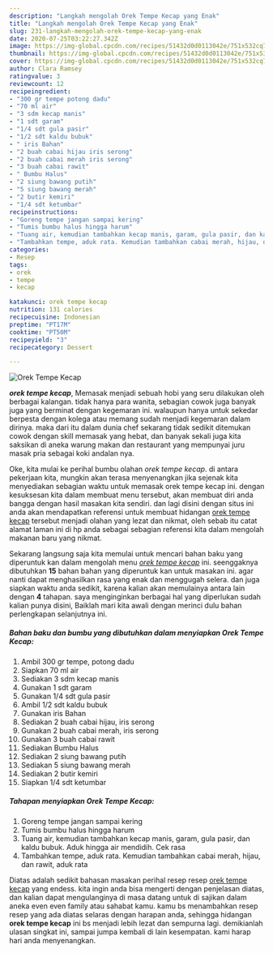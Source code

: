 ```yaml
---
description: "Langkah mengolah Orek Tempe Kecap yang Enak"
title: "Langkah mengolah Orek Tempe Kecap yang Enak"
slug: 231-langkah-mengolah-orek-tempe-kecap-yang-enak
date: 2020-07-25T03:22:27.342Z
image: https://img-global.cpcdn.com/recipes/51432d0d0113042e/751x532cq70/orek-tempe-kecap-foto-resep-utama.jpg
thumbnail: https://img-global.cpcdn.com/recipes/51432d0d0113042e/751x532cq70/orek-tempe-kecap-foto-resep-utama.jpg
cover: https://img-global.cpcdn.com/recipes/51432d0d0113042e/751x532cq70/orek-tempe-kecap-foto-resep-utama.jpg
author: Clara Ramsey
ratingvalue: 3
reviewcount: 12
recipeingredient:
- "300 gr tempe potong dadu"
- "70 ml air"
- "3 sdm kecap manis"
- "1 sdt garam"
- "1/4 sdt gula pasir"
- "1/2 sdt kaldu bubuk"
- " iris Bahan"
- "2 buah cabai hijau iris serong"
- "2 buah cabai merah iris serong"
- "3 buah cabai rawit"
- " Bumbu Halus"
- "2 siung bawang putih"
- "5 siung bawang merah"
- "2 butir kemiri"
- "1/4 sdt ketumbar"
recipeinstructions:
- "Goreng tempe jangan sampai kering"
- "Tumis bumbu halus hingga harum"
- "Tuang air, kemudian tambahkan kecap manis, garam, gula pasir, dan kaldu bubuk. Aduk hingga air mendidih. Cek rasa"
- "Tambahkan tempe, aduk rata. Kemudian tambahkan cabai merah, hijau, dan rawit, aduk rata"
categories:
- Resep
tags:
- orek
- tempe
- kecap

katakunci: orek tempe kecap 
nutrition: 131 calories
recipecuisine: Indonesian
preptime: "PT17M"
cooktime: "PT50M"
recipeyield: "3"
recipecategory: Dessert

---
```



![Orek Tempe Kecap](https://img-global.cpcdn.com/recipes/51432d0d0113042e/751x532cq70/orek-tempe-kecap-foto-resep-utama.jpg)

<b><i>orek tempe kecap</i></b>, Memasak menjadi sebuah hobi yang seru dilakukan oleh berbagai kalangan. tidak hanya para wanita, sebagian cowok juga banyak juga yang berminat dengan kegemaran ini. walaupun hanya untuk sekedar berpesta dengan kolega atau memang sudah menjadi kegemaran dalam dirinya. maka dari itu dalam dunia chef sekarang tidak sedikit ditemukan cowok dengan skill memasak yang hebat, dan banyak sekali juga kita saksikan di aneka warung makan dan restaurant yang mempunyai juru masak pria sebagai koki andalan nya.



Oke, kita mulai ke perihal bumbu olahan <i>orek tempe kecap</i>. di antara pekerjaan kita, mungkin akan terasa menyenangkan jika sejenak kita menyediakan sebagian waktu untuk memasak orek tempe kecap ini. dengan kesuksesan kita dalam membuat menu tersebut, akan membuat diri anda bangga dengan hasil masakan kita sendiri. dan lagi disini dengan situs ini anda akan mendapatkan referensi untuk membuat hidangan <u>orek tempe kecap</u> tersebut menjadi olahan yang lezat dan nikmat, oleh sebab itu catat alamat laman ini di hp anda sebagai sebagian referensi kita dalam mengolah makanan baru yang nikmat.


Sekarang langsung saja kita memulai untuk mencari bahan baku yang diperuntuk kan dalam mengolah menu <u><i>orek tempe kecap</i></u> ini. seenggaknya dibutuhkan <b>15</b> bahan bahan yang diperuntuk kan untuk masakan ini. agar nanti dapat menghasilkan rasa yang enak dan menggugah selera. dan juga siapkan waktu anda sedikit, karena kalian akan memulainya antara lain dengan <b>4</b> tahapan. saya menginginkan berbagai hal yang diperlukan sudah kalian punya disini, Baiklah mari kita awali dengan merinci dulu bahan perlengkapan selanjutnya ini.

<!--inarticleads1-->

##### Bahan baku dan bumbu yang dibutuhkan dalam menyiapkan Orek Tempe Kecap:

1. Ambil 300 gr tempe, potong dadu
1. Siapkan 70 ml air
1. Sediakan 3 sdm kecap manis
1. Gunakan 1 sdt garam
1. Gunakan 1/4 sdt gula pasir
1. Ambil 1/2 sdt kaldu bubuk
1. Gunakan  iris Bahan
1. Sediakan 2 buah cabai hijau, iris serong
1. Gunakan 2 buah cabai merah, iris serong
1. Gunakan 3 buah cabai rawit
1. Sediakan  Bumbu Halus
1. Sediakan 2 siung bawang putih
1. Sediakan 5 siung bawang merah
1. Sediakan 2 butir kemiri
1. Siapkan 1/4 sdt ketumbar




<!--inarticleads2-->

##### Tahapan menyiapkan Orek Tempe Kecap:

1. Goreng tempe jangan sampai kering
1. Tumis bumbu halus hingga harum
1. Tuang air, kemudian tambahkan kecap manis, garam, gula pasir, dan kaldu bubuk. Aduk hingga air mendidih. Cek rasa
1. Tambahkan tempe, aduk rata. Kemudian tambahkan cabai merah, hijau, dan rawit, aduk rata




Diatas adalah sedikit bahasan masakan perihal resep resep <u>orek tempe kecap</u> yang endess. kita ingin anda bisa mengerti dengan penjelasan diatas, dan kalian dapat mengulanginya di masa datang untuk di sajikan dalam aneka even even family atau sahabat kamu. kamu bs menambahkan resep resep yang ada diatas selaras dengan harapan anda, sehingga hidangan <b>orek tempe kecap</b> ini bs menjadi lebih lezat dan sempurna lagi. demikianlah ulasan singkat ini, sampai jumpa kembali di lain kesempatan. kami harap hari anda menyenangkan.
